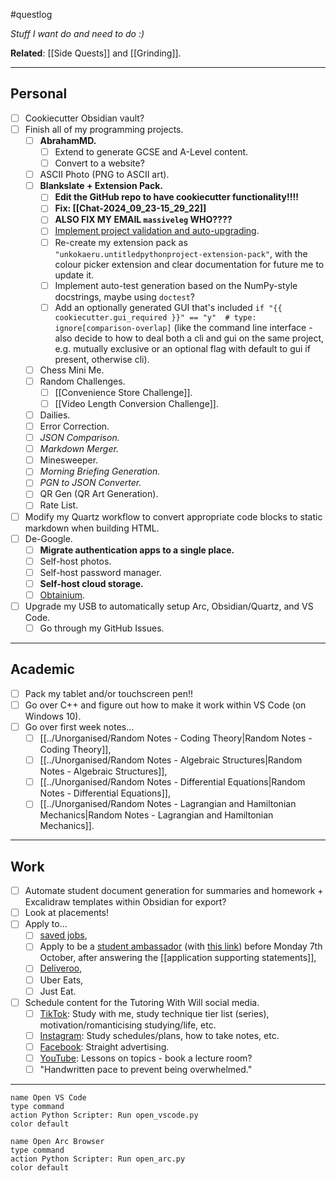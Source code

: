 #questlog 

*Stuff I want do and need to do :)*

**Related**: [[Side Quests]] and [[Grinding]].

---
## Personal

- [ ] Cookiecutter Obsidian vault?
- [ ] Finish all of my programming projects.
	- [ ] **AbrahamMD.**
		- [ ] Extend to generate GCSE and A-Level content.
		- [ ] Convert to a website?
	- [ ] ASCII Photo (PNG to ASCII art).
	- [ ] **Blankslate + Extension Pack.**
		- [ ] **Edit the GitHub repo to have cookiecutter functionality!!!!**
		- [ ] **Fix: [[Chat-2024_09_23-15_29_22]]**
		- [ ] **ALSO FIX MY EMAIL `massiveleg` WHO????**
		- [ ] [Implement project validation and auto-upgrading](https://cruft.github.io/cruft/).
		- [ ] Re-create my extension pack as `"unkokaeru.untitledpythonproject-extension-pack"`, with the colour picker extension and clear documentation for future me to update it.
		- [ ] Implement auto-test generation based on the NumPy-style docstrings, maybe using `doctest`?
		- [ ] Add an optionally generated GUI that's included `if "{{ cookiecutter.gui_required }}" == "y"  # type: ignore[comparison-overlap]` (like the command line interface - also decide to how to deal both a cli and gui on the same project, e.g. mutually exclusive or an optional flag with default to gui if present, otherwise cli).
	- [ ] Chess Mini Me.
	- [ ] Random Challenges.
		- [ ] [[Convenience Store Challenge]].
		- [ ] [[Video Length Conversion Challenge]].
	- [ ] Dailies.
	- [ ] Error Correction.
	- [ ] *JSON Comparison.*
	- [ ] *Markdown Merger.*
	- [ ] Minesweeper.
	- [ ] *Morning Briefing Generation.*
	- [ ] *PGN to JSON Converter.*
	- [ ] QR Gen (QR Art Generation).
	- [ ] Rate List.
- [ ] Modify my Quartz workflow to convert appropriate code blocks to static markdown when building HTML.
- [ ] De-Google.
	- [ ] **Migrate authentication apps to a single place.**
	- [ ] Self-host photos.
	- [ ] Self-host password manager.
	- [ ] **Self-host cloud storage.**
	- [ ] [Obtainium](https://github.com/ImranR98/Obtainium).
- [ ] Upgrade my USB to automatically setup Arc, Obsidian/Quartz, and VS Code.
	- [ ] Go through my GitHub Issues.

---
## Academic

- [ ] Pack my tablet and/or touchscreen pen!!
- [ ] Go over C++ and figure out how to make it work within VS Code (on Windows 10).
- [ ] Go over first week notes...
	- [ ] [[../Unorganised/Random Notes - Coding Theory|Random Notes - Coding Theory]],
	- [ ] [[../Unorganised/Random Notes - Algebraic Structures|Random Notes - Algebraic Structures]],
	- [ ] [[../Unorganised/Random Notes - Differential Equations|Random Notes - Differential Equations]],
	- [ ] [[../Unorganised/Random Notes - Lagrangian and Hamiltonian Mechanics|Random Notes - Lagrangian and Hamiltonian Mechanics]].

---
## Work

- [ ] Automate student document generation for summaries and homework + Excalidraw templates within Obsidian for export?
- [ ] Look at placements!
- [ ] Apply to...
	- [ ] [saved jobs](https://myjobs.indeed.com/saved),
	- [ ] Apply to be a [student ambassador](https://www.lincoln.ac.uk/media/responsive2017/Student,Ambassador,JD,,Responsibilities,2024,.pdf) (with [this link](https://forms.office.com/e/3DgQj1aNND)) before Monday 7th October, after answering the [[application supporting statements]],
	- [ ] [Deliveroo](https://rider.deliveroo.co.uk/hub/applicant),
	- [ ] Uber Eats,
	- [ ] Just Eat.
- [ ] Schedule content for the Tutoring With Will social media.
	- [ ] [TikTok](https://www.tiktok.com/@tutoringwithwill): Study with me, study technique tier list (series), motivation/romanticising studying/life, etc.
	- [ ] [Instagram](https://www.instagram.com/tutoringwithwill): Study schedules/plans, how to take notes, etc.
	- [ ] [Facebook](https://www.facebook.com/tutoringwithwill): Straight advertising.
	- [ ] [YouTube](https://www.youtube.com/@tutoringwithwill): Lessons on topics - book a lecture room?
	- [ ] "Handwritten pace to prevent being overwhelmed."

---

```button
name Open VS Code
type command
action Python Scripter: Run open_vscode.py
color default
```

```button
name Open Arc Browser
type command
action Python Scripter: Run open_arc.py
color default
```
